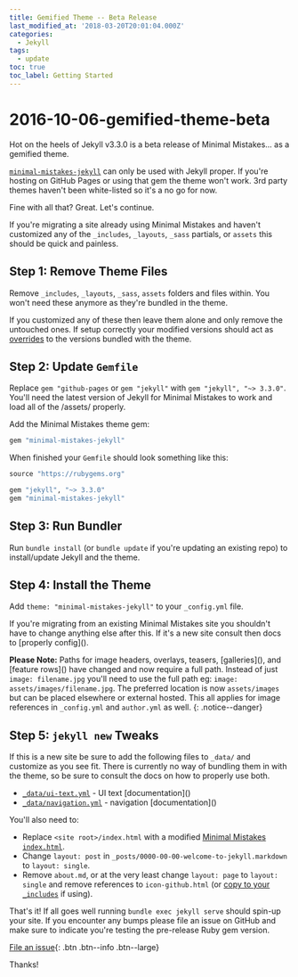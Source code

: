 ```yaml
---
title: Gemified Theme -- Beta Release
last_modified_at: '2018-03-20T20:01:04.000Z'
categories:
  - Jekyll
tags:
  - update
toc: true
toc_label: Getting Started
---
```


# 2016-10-06-gemified-theme-beta

Hot on the heels of Jekyll v3.3.0 is a beta release of Minimal Mistakes... as a gemified theme.

[`minimal-mistakes-jekyll`](https://rubygems.org/gems/minimal-mistakes-jekyll) can only be used with Jekyll proper. If you're hosting on GitHub Pages or using that gem the theme won't work. 3rd party themes haven't been white-listed so it's a no go for now.

Fine with all that? Great. Let's continue.

If you're migrating a site already using Minimal Mistakes and haven't customized any of the `_includes`, `_layouts`, `_sass` partials, or `assets` this should be quick and painless.

## Step 1: Remove Theme Files

Remove `_includes`, `_layouts`, `_sass`, `assets` folders and files within. You won't need these anymore as they're bundled in the theme.

If you customized any of these then leave them alone and only remove the untouched ones. If setup correctly your modified versions should act as [overrides](http://jekyllrb.com/docs/themes/#overriding-theme-defaults) to the versions bundled with the theme.

## Step 2: Update `Gemfile`

Replace `gem "github-pages` or `gem "jekyll"` with `gem "jekyll", "~> 3.3.0"`. You'll need the latest version of Jekyll for Minimal Mistakes to work and load all of the /assets/ properly.

Add the Minimal Mistakes theme gem:

```ruby
gem "minimal-mistakes-jekyll"
```

When finished your `Gemfile` should look something like this:

```ruby
source "https://rubygems.org"

gem "jekyll", "~> 3.3.0"
gem "minimal-mistakes-jekyll"
```

## Step 3: Run Bundler

Run `bundle install` \(or `bundle update` if you're updating an existing repo\) to install/update Jekyll and the theme.

## Step 4: Install the Theme

Add `theme: "minimal-mistakes-jekyll"` to your `_config.yml` file.

If you're migrating from an existing Minimal Mistakes site you shouldn't have to change anything else after this. If it's a new site consult then docs to \[properly config\]\(\).

**Please Note:** Paths for image headers, overlays, teasers, \[galleries\]\(\), and \[feature rows\]\(\) have changed and now require a full path. Instead of just `image: filename.jpg` you'll need to use the full path eg: `image: assets/images/filename.jpg`. The preferred location is now `assets/images` but can be placed elsewhere or external hosted. This all applies for image references in `_config.yml` and `author.yml` as well. {: .notice--danger}

## Step 5: `jekyll new` Tweaks

If this is a new site be sure to add the following files to `_data/` and customize as you see fit. There is currently no way of bundling them in with the theme, so be sure to consult the docs on how to properly use both.

* [`_data/ui-text.yml`](https://github.com/mmistakes/minimal-mistakes/blob/master/_data/ui-text.yml) - UI text \[documentation\]\(\)
* [`_data/navigation.yml`](https://github.com/mmistakes/minimal-mistakes/blob/master/_data/navigation.yml) - navigation \[documentation\]\(\)

You'll also need to:

* Replace `<site root>/index.html` with a modified [Minimal Mistakes `index.html`](https://github.com/mmistakes/minimal-mistakes/blob/master/index.html).
* Change `layout: post` in `_posts/0000-00-00-welcome-to-jekyll.markdown` to `layout: single`.
* Remove `about.md`, or at the very least change `layout: page` to `layout: single` and remove references to `icon-github.html` \(or [copy to your `_includes`](https://github.com/jekyll/minima/tree/master/_includes) if using\).

That's it! If all goes well running `bundle exec jekyll serve` should spin-up your site. If you encounter any bumps please file an issue on GitHub and make sure to indicate you're testing the pre-release Ruby gem version.

[File an issue](https://github.com/mmistakes/minimal-mistakes/issues/new){: .btn .btn--info .btn--large}

Thanks!

